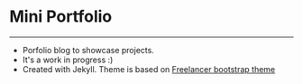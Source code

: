 # Mini Portfolio
---
 - Porfolio blog to showcase projects.
 - It's a work in progress :)
 - Created with Jekyll. Theme is based on [Freelancer bootstrap theme ](http://startbootstrap.com/templates/freelancer/)
